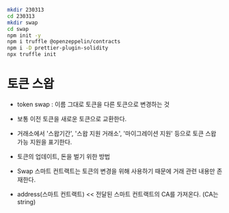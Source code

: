 ```bash
mkdir 230313
cd 230313
mkdir swap
cd swap
npm init -y
npm i truffle @openzeppelin/contracts
npm i -D prettier-plugin-solidity
npx truffle init
```

# 토큰 스왑

- token swap : 이름 그대로 토큰을 다른 토큰으로 변경하는 것
- 보통 이전 토큰을 새로운 토큰으로 교환한다.
- 거래소에서 '스왑기간', '스왑 지원 거래소', '마이그레이션 지원' 등으로 토큰 스왑 가능 지원을 표기한다.
- 토큰의 업데이트, 돈을 벌기 위한 방법

- Swap 스마트 컨트랙트는 토큰의 변경을 위해 사용하기 때문에 거래 관련 내용만 존재한다.
- address(스마트 컨트랙트) << 전달된 스마트 컨트랙트의 CA를 가져온다. (CA는 string)
